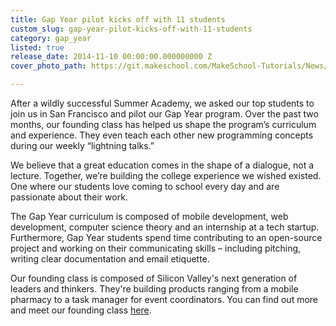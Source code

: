 ```yaml
---
title: Gap Year pilot kicks off with 11 students
custom_slug: gap-year-pilot-kicks-off-with-11-students
category: gap_year
listed: true
release_date: 2014-11-10 00:00:00.000000000 Z
cover_photo_path: https://git.makeschool.com/MakeSchool-Tutorials/News/e1f6e9d1da304821db2c83037b0a827a598aaefa//81cdd79a-f10c-416f-a3e4-28c185457bec/cover_photo.jpeg

---
```

After a wildly successful Summer Academy, we asked our top students to join us in San Francisco and pilot our Gap Year program. Over the past two months, our founding class has helped us shape the program’s curriculum and experience. They even teach each other new programming concepts during our weekly “lightning talks.”

We believe that a great education comes in the shape of a dialogue, not a lecture. Together, we’re building the college experience we wished existed. One where our students love coming to school every day and are passionate about their work.

The Gap Year curriculum is composed of mobile development, web development, computer science theory and an internship at a tech startup. Furthermore, Gap Year students spend time contributing to an open-source project and working on their communicating skills – including pitching, writing clear documentation and email etiquette.
 
Our founding class is composed of Silicon Valley's next generation of leaders and thinkers. They're building products ranging from a mobile pharmacy to a task manager for event coordinators. You can find out more and meet our founding class [here](https://www.makeschool.com/gap-year/founding-class).